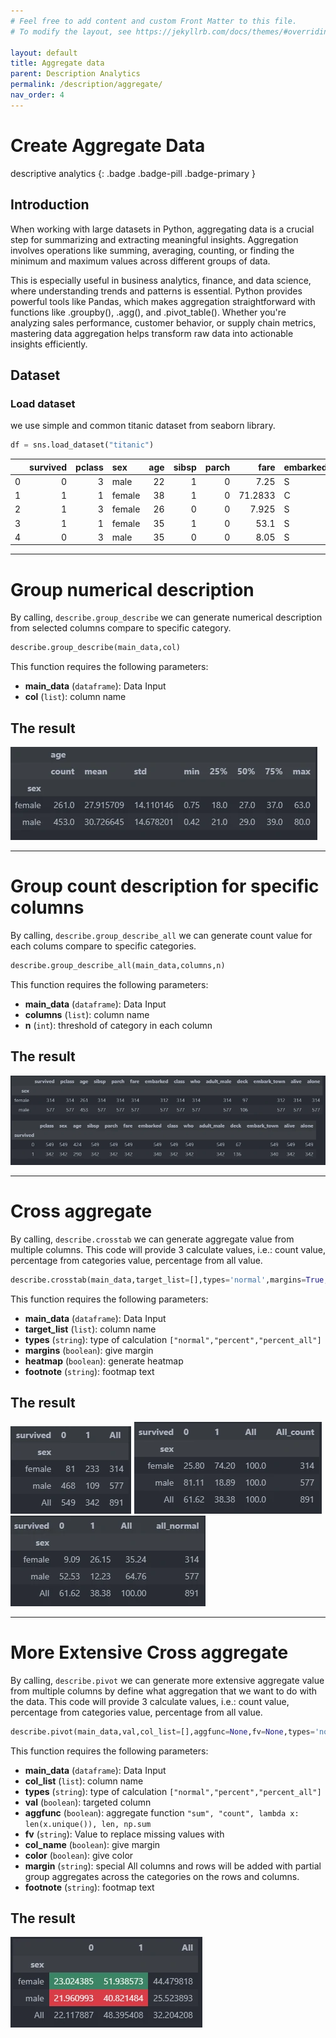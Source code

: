 ```yaml
---
# Feel free to add content and custom Front Matter to this file.
# To modify the layout, see https://jekyllrb.com/docs/themes/#overriding-theme-defaults

layout: default
title: Aggregate data
parent: Description Analytics
permalink: /description/aggregate/
nav_order: 4
---
```


# Create Aggregate Data
descriptive analytics
{: .badge .badge-pill .badge-primary }

## Introduction
When working with large datasets in Python, aggregating data is a crucial step for summarizing and extracting meaningful insights. Aggregation involves operations like summing, averaging, counting, or finding the minimum and maximum values across different groups of data. 

This is especially useful in business analytics, finance, and data science, where understanding trends and patterns is essential. Python provides powerful tools like Pandas, which makes aggregation straightforward with functions like .groupby(), .agg(), and .pivot_table(). Whether you're analyzing sales performance, customer behavior, or supply chain metrics, mastering data aggregation helps transform raw data into actionable insights efficiently. 

## Dataset
### Load dataset
we use simple and common titanic dataset from seaborn library.

```python
df = sns.load_dataset("titanic")
```

|    |   survived |   pclass | sex    |   age |   sibsp |   parch |    fare | embarked   | class   | who   | adult_male   | deck   | embark_town   | alive   | alone   |
|---:|-----------:|---------:|:-------|------:|--------:|--------:|--------:|:-----------|:--------|:------|:-------------|:-------|:--------------|:--------|:--------|
|  0 |          0 |        3 | male   |    22 |       1 |       0 |  7.25   | S          | Third   | man   | True         | nan    | Southampton   | no      | False   |
|  1 |          1 |        1 | female |    38 |       1 |       0 | 71.2833 | C          | First   | woman | False        | C      | Cherbourg     | yes     | False   |
|  2 |          1 |        3 | female |    26 |       0 |       0 |  7.925  | S          | Third   | woman | False        | nan    | Southampton   | yes     | True    |
|  3 |          1 |        1 | female |    35 |       1 |       0 | 53.1    | S          | First   | woman | False        | C      | Southampton   | yes     | False   |
|  4 |          0 |        3 | male   |    35 |       0 |       0 |  8.05   | S          | Third   | man   | True         | nan    | Southampton   | no      | True    |

_________________

# Group numerical description 
By calling, `describe.group_describe` we can generate numerical description from selected columns compare to specific category.

```python
describe.group_describe(main_data,col)
```

This function requires the following parameters:
- **main_data** (`dataframe`):      Data Input
- **col** (`list`):                 column name

## The result
<img src="/assets/images/description/desc_05.webp" alt="drawing"/>

_________________

# Group count description for specific columns
By calling, `describe.group_describe_all` we can generate count value for each colums compare to specific categories.

```python
describe.group_describe_all(main_data,columns,n)
```

This function requires the following parameters:
- **main_data** (`dataframe`):      Data Input
- **columns** (`list`):             column name
- **n** (`int`):             threshold of category in each column

## The result
<img src="/assets/images/description/desc_06.webp" alt="drawing"/>

_________________

# Cross aggregate
By calling, `describe.crosstab` we can generate aggregate value from multiple columns. This code will provide 3 calculate values, i.e.: count value, percentage from categories value, percentage from all value.

```python
describe.crosstab(main_data,target_list=[],types='normal',margins=True,heatmap=False,footnote=None)
```

This function requires the following parameters:
- **main_data** (`dataframe`):      Data Input
- **target_list** (`list`):         column name
- **types** (`string`):             type of calculation `["normal","percent","percent_all"]`
- **margins** (`boolean`):          give margin
- **heatmap** (`boolean`):           generate heatmap
- **footnote** (`string`):           footmap text

## The result
<img src="/assets/images/description/desc_13.webp" alt="drawing"/>
<img src="/assets/images/description/desc_14.webp" alt="drawing"/>
<img src="/assets/images/description/desc_15.webp" alt="drawing"/>

_________________

# More Extensive Cross aggregate
By calling, `describe.pivot` we can generate more extensive aggregate value from multiple columns by define what aggregation that we want to do with the data. This code will provide 3 calculate values, i.e.: count value, percentage from categories value, percentage from all value.

```python
describe.pivot(main_data,val,col_list=[],aggfunc=None,fv=None,types='normal',col_name=True,color=True,margin=True,footnote=None)
```

This function requires the following parameters:
- **main_data** (`dataframe`):      Data Input
- **col_list** (`list`):            column name
- **types** (`string`):             type of calculation `["normal","percent","percent_all"]`
- **val** (`boolean`):              targeted column
- **aggfunc** (`boolean`):          aggregate function `"sum", "count", lambda x: len(x.unique()), len, np.sum`
- **fv** (`string`):                Value to replace missing values with
- **col_name** (`boolean`):         give margin
- **color** (`boolean`):            give color
- **margin** (`string`):            special All columns and rows will be added with partial group aggregates across the categories on the rows and columns.
- **footnote** (`string`):          footmap text

## The result
<img src="/assets/images/description/desc_16.webp" alt="drawing"/>